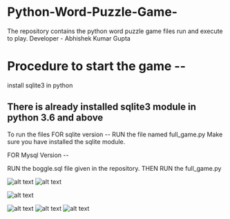 # Python-Word-Puzzle-Game-
The repository contains the python word puzzle game files run and execute to play. Developer - Abhishek Kumar Gupta

# Procedure to start the game --

install sqlite3 in python
## There is already installed sqlite3 module in python 3.6 and above 
To run the files
FOR sqlite version --
RUN the file named full_game.py
Make sure you have installed the sqlite module.

FOR Mysql Version --

RUN the boggle.sql file given in the repository.
THEN RUN the  full_game.py


![alt text](https://github.com/itrare/Python-Word-Puzzle-Game-/blob/master/Screenshot%20(230).png?raw=true)
![alt text](https://github.com/itrare/Python-Word-Puzzle-Game-/blob/master/Screenshot%20(232).png?raw=true)

![alt text](https://github.com/itrare/Python-Word-Puzzle-Game-/blob/master/Screenshot%20(233).png?raw=true)

![alt text](https://github.com/itrare/Python-Word-Puzzle-Game-/blob/master/Screenshot%20(236).png?raw=true)
![alt text](https://github.com/itrare/Python-Word-Puzzle-Game-/blob/master/Screenshot%20(237).png?raw=true)
![alt text](https://github.com/itrare/Python-Word-Puzzle-Game-/blob/master/Screenshot%20(238).png?raw=true)





